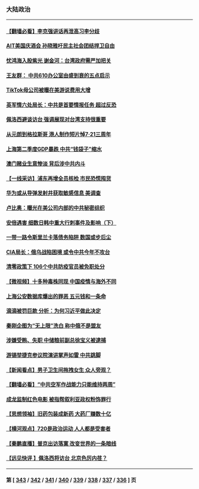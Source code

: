 ### 大陆政治
---
#### [【翻墙必看】李克强讲话再泄高习李分歧](../../pages/ncid277/n13786656.md) 
#### [AIT美国庆酒会 孙晓雅吁民主社会团结捍卫自由](../../pages/ncid277/n13786172.md) 
#### [忧鸿海入股紫光 谢金河：台湾政府需严加把关](../../pages/ncid277/n13786620.md) 
#### [王友群： 中共610办公室由盛到衰的五点启示](../../pages/ncid277/n13786393.md) 
#### [TikTok母公司被曝在美游说费用大增](../../pages/ncid277/n13786384.md) 
#### [英军情六处局长：中共是首要情报任务 超过反恐](../../pages/ncid277/n13786328.md) 
#### [佩洛西避谈访台 强调展现对台湾支持很重要](../../pages/ncid277/n13786329.md) 
#### [从元朗到格拉斯哥 港人制作短片悼7‧21三周年](../../pages/ncid277/n13786352.md) 
#### [上海第二季度GDP暴跌 中共“钱袋子”缩水](../../pages/ncid277/n13786332.md) 
#### [澳门赌业生意惨淡 背后涉中共内斗](../../pages/ncid277/n13786321.md) 
#### [【一线采访】浦东再增全员核检 市民恐慌囤货](../../pages/ncid277/n13786305.md) 
#### [华为或从导弹发射井获取敏感信息 美调查](../../pages/ncid277/n13786198.md) 
#### [卢比奥：曝光在美公司内部的中共秘密组织](../../pages/ncid277/n13786308.md) 
#### [安倍遇害 细数日韩中重大行刺事件及影响（下）](../../pages/ncid277/n13786289.md) 
#### [一带一路令斯里兰卡落债务陷阱 数国或步后尘](../../pages/ncid277/n13786290.md) 
#### [CIA局长：俄乌战陷困境 或令中共今年不攻台](../../pages/ncid277/n13786225.md) 
#### [清零政策下 106个中共防疫官员被免职处分](../../pages/ncid277/n13786097.md) 
#### [【微视频】十多种毒株同现 中国疫情与海外不同](../../pages/ncid277/n13786174.md) 
#### [上海公安数据库爆出的罪恶 五元钱和一条命](../../pages/ncid277/n13785512.md) 
#### [滴滴被罚巨款 分析：为何习近平做此决定](../../pages/ncid277/n13786090.md) 
#### [秦刚企图为“无上限”洗白 称中俄不是盟友](../../pages/ncid277/n13785999.md) 
#### [涉嫌受贿、失职 中储粮前副总徐宝义被逮捕](../../pages/ncid277/n13785986.md) 
#### [游锡堃捷克参议院演讲掌声如雷 中共跳脚](../../pages/ncid277/n13785768.md) 
#### [【新闻看点】男子卫生间拖拽女生 众人旁观？](../../pages/ncid277/n13785602.md) 
#### [【翻墙必看】“中共空军作战能力只能维持两周”](../../pages/ncid277/n13785772.md) 
#### [成龙监制红色电影 被指帮叙利亚政权粉饰罪行](../../pages/ncid277/n13785624.md) 
#### [【思想领袖】旧药包装成新药 大药厂赚数十亿](../../pages/ncid277/n13771487.md) 
#### [【横河观点】720是政治运动 人人都是受害者](../../pages/ncid277/n13785657.md) 
#### [【秦鹏直播】普京出访落寞 改变世界的一条暗线](../../pages/ncid277/n13785653.md) 
#### [【远见快评 】佩洛西将访台 北京色厉内荏？](../../pages/ncid277/n13785617.md) 

---
#### 第 [ [343](./343.md) / [342](./342.md) / [341](./341.md) / [340](./340.md) / [339](./339.md) / [338](./338.md) / [337](./337.md) / [336](./336.md) ] 页
